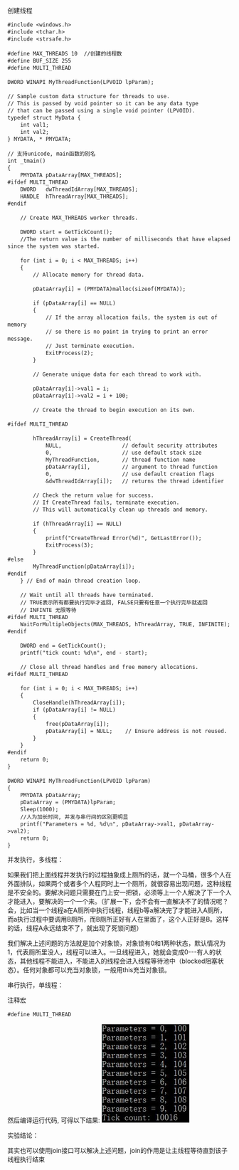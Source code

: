  

创建线程

```
#include <windows.h>
#include <tchar.h>
#include <strsafe.h>

#define MAX_THREADS 10	//创建的线程数
#define BUF_SIZE 255
#define MULTI_THREAD

DWORD WINAPI MyThreadFunction(LPVOID lpParam);

// Sample custom data structure for threads to use.
// This is passed by void pointer so it can be any data type
// that can be passed using a single void pointer (LPVOID).
typedef struct MyData {
	int val1;
	int val2;
} MYDATA, * PMYDATA;

// 支持unicode, main函数的别名
int _tmain()
{
	PMYDATA pDataArray[MAX_THREADS];
#ifdef MULTI_THREAD
	DWORD   dwThreadIdArray[MAX_THREADS];
	HANDLE  hThreadArray[MAX_THREADS];
#endif

	// Create MAX_THREADS worker threads.

	DWORD start = GetTickCount();
	//The return value is the number of milliseconds that have elapsed since the system was started.

	for (int i = 0; i < MAX_THREADS; i++)
	{
		// Allocate memory for thread data.

		pDataArray[i] = (PMYDATA)malloc(sizeof(MYDATA));

		if (pDataArray[i] == NULL)
		{
			// If the array allocation fails, the system is out of memory
			// so there is no point in trying to print an error message.
			// Just terminate execution.
			ExitProcess(2);
		}

		// Generate unique data for each thread to work with.

		pDataArray[i]->val1 = i;
		pDataArray[i]->val2 = i + 100;

		// Create the thread to begin execution on its own.

#ifdef MULTI_THREAD

		hThreadArray[i] = CreateThread(
			NULL,                   // default security attributes
			0,                      // use default stack size  
			MyThreadFunction,       // thread function name
			pDataArray[i],          // argument to thread function 
			0,                      // use default creation flags 
			&dwThreadIdArray[i]);   // returns the thread identifier 

		// Check the return value for success.
		// If CreateThread fails, terminate execution. 
		// This will automatically clean up threads and memory. 

		if (hThreadArray[i] == NULL)
		{
			printf("CreateThread Error(%d)", GetLastError());
			ExitProcess(3);
		}
#else
		MyThreadFunction(pDataArray[i]);
#endif
	} // End of main thread creation loop.

	// Wait until all threads have terminated.
	// TRUE表示所有都要执行完毕才返回, FALSE只要有任意一个执行完毕就返回
    // INFINTE 无限等待
#ifdef MULTI_THREAD
	WaitForMultipleObjects(MAX_THREADS, hThreadArray, TRUE, INFINITE);
#endif

	DWORD end = GetTickCount();
	printf("tick count: %d\n", end - start);

	// Close all thread handles and free memory allocations.
#ifdef MULTI_THREAD

	for (int i = 0; i < MAX_THREADS; i++)
	{
		CloseHandle(hThreadArray[i]);
		if (pDataArray[i] != NULL)
		{
			free(pDataArray[i]);
			pDataArray[i] = NULL;    // Ensure address is not reused.
		}
	}
#endif
	return 0;
}

DWORD WINAPI MyThreadFunction(LPVOID lpParam)
{
	PMYDATA pDataArray;
	pDataArray = (PMYDATA)lpParam;
	Sleep(1000);
	//人为加长时间, 并发与串行间的区别更明显
	printf("Parameters = %d, %d\n", pDataArray->val1, pDataArray->val2);
	return 0;
}
```

并发执行，多线程：

如果我们把上面线程并发执行的过程抽象成上厕所的话，就一个马桶，很多个人在外面排队，如果两个或者多个人程同时上一个厕所，就很容易出现问题，这种线程是不安全的。要解决问题只需要在门上安一把锁，必须等上一个人解决了下一个人才能进入，要解决的一个一个来。（扩展一下，会不会有一直解决不了的情况呢？会，比如当一个线程a在A厕所中执行线程，线程b等a解决完了才能进入A厕所，而a执行过程中要调用B厕所，而B厕所正好有人在里面了，这个人正好是B。这样的话，线程A永远结束不了，就出现了死锁问题）

我们解决上述问题的方法就是加个对象锁，对象锁有0和1两种状态，默认情况为1，代表厕所里没人，线程可以进入。一旦线程进入，她就会变成0---有人的状态，其他线程不能进入，不能进入的线程会进入线程等待池中（blocked阻塞状态）。任何对象都可以充当对象锁，一般用this充当对象锁。

串行执行，单线程：

注释宏

```
#define MULTI_THREAD
```

然后编译运行代码, 可得以下结果: ![01](01.png)

实验结论：

其实也可以使用join接口可以解决上述问题，join的作用是让主线程等待直到该子线程执行结束